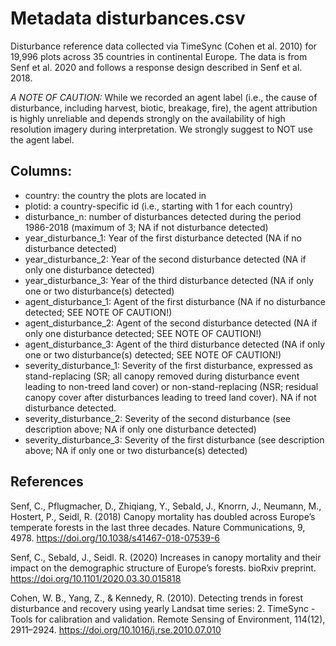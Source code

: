 # Metadata disturbances.csv

Disturbance reference data collected via TimeSync (Cohen et al. 2010) for 19,996 plots across 35 countries in continental Europe. The data is from Senf et al. 2020 and follows a response design described in Senf et al. 2018.

*A NOTE OF CAUTION:* While we recorded an agent label (i.e., the cause of disturbance, including harvest, biotic, breakage, fire), the agent attribution is highly unreliable and depends strongly on the availability of high resolution imagery during interpretation. We strongly suggest to NOT use the agent label.

## Columns:

- country: the country the plots are located in
- plotid: a country-specific id (i.e., starting with 1 for each country)
- disturbance_n: number of disturbances detected during the period 1986-2018 (maximum of 3; NA if not disturbance detected)
- year_disturbance_1: Year of the first disturbance detected (NA if no disturbance detected)
- year_disturbance_2: Year of the second disturbance detected (NA if only one disturbance detected)
- year_disturbance_3: Year of the third disturbance detected (NA if only one or two disturbance(s) detected)
- agent_disturbance_1: Agent of the first disturbance (NA if no disturbance detected; SEE NOTE OF CAUTION!)
- agent_disturbance_2: Agent of the second disturbance detected (NA if only one disturbance detected; SEE NOTE OF CAUTION!)
- agent_disturbance_3: Agent of the third disturbance detected (NA if only one or two disturbance(s) detected; SEE NOTE OF CAUTION!)
- severity_disturbance_1: Severity of the first disturbance, expressed as stand-replacing (SR; all canopy removed during disturbance event leading to non-treed land cover) or non-stand-replacing (NSR; residual canopy cover after disturbances leading to treed land cover). NA if not disturbance detected.
- severity_disturbance_2: Severity of the second disturbance (see description above; NA if only one disturbance detected)
- severity_disturbance_3: Severity of the first disturbance (see description above; NA if only one or two disturbance(s) detected)

## References

Senf, C., Pflugmacher, D., Zhiqiang, Y., Sebald, J., Knorrn, J., Neumann, M., Hostert, P., Seidl, R. (2018) Canopy mortality has doubled across Europe’s temperate forests in the last three decades. Nature Communications, 9, 4978. https://doi.org/10.1038/s41467-018-07539-6

Senf, C., Sebald, J., Seidl. R. (2020) Increases in canopy mortality and their impact on the demographic structure of Europe’s forests. bioRxiv preprint. https://doi.org/10.1101/2020.03.30.015818

Cohen, W. B., Yang, Z., & Kennedy, R. (2010). Detecting trends in forest disturbance and recovery using yearly Landsat time series: 2. TimeSync - Tools for calibration and validation. Remote Sensing of Environment, 114(12), 2911–2924. https://doi.org/10.1016/j.rse.2010.07.010